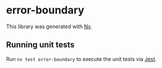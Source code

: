# error-boundary

This library was generated with [Nx](https://nx.dev).

## Running unit tests

Run `nx test error-boundary` to execute the unit tests via [Jest](https://jestjs.io).
